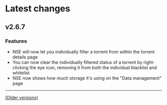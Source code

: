 # Latest changes
## v2.6.7
### Features
- NSE will now let you individually filter a torrent from within the torrent details page
- You can now clear the individually filtered status of a torrent by right-clicking the eye icon, removing it from both the individual blacklist and whitelist
- NSE now shows how much storage it's using on the "Data management" page

---

[(Older versions)](https://github.com/ceodoe/noshitempornium/blob/master/CHANGELOG_OLD.md#older-versions)

